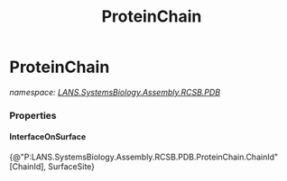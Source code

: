 ﻿---
title: ProteinChain
---

# ProteinChain
_namespace: [LANS.SystemsBiology.Assembly.RCSB.PDB](N-LANS.SystemsBiology.Assembly.RCSB.PDB.html)_






### Properties

#### InterfaceOnSurface
{@"P:LANS.SystemsBiology.Assembly.RCSB.PDB.ProteinChain.ChainId"[ChainId], SurfaceSite}
